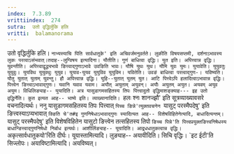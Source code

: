 ```yaml
---
index:  7.3.89
vrittiindex:  274
sutra:  उतो वृद्धिर्लुकि हलि
vritti:  balamanorama 
---
```


उतो वृद्धिर्लुकि हलि। `नाभ्यस्याचि पिति सार्वधातुके' इति अचिवर्जमनुवर्तते। लुकीति विषयसप्तमी, दर्शनाऽभावस्य लुकः परत्वाऽसंभवात्।तदाह--लुग्विषय इत्यादिना। यौतीति। गुणं बाधित्वा वृद्धिः। युत इति। अपित्त्वान्न वृद्धिः। युवन्तीति। अपित्त्वाद्वृद्ध्यभावे ङित्त्वाद्गुणाऽभावे उवङिति भावः। यौषि युथः युथ। यौमि युवः युमः। युयावेति। युयुवतुः युयुवुः। युयविथ युयुवथुः युयुव। युयाव-युयव युयुविव युयुविम। यवितेति। उवङं बाधित्वा परत्वाद्गुण-। यविष्यति। यौतु युतात् युताम् युवन्तु। हौ अपित्त्वान्न वृद्धिः। युहि--युतात् युतम् युत। आटि पित्त्वेऽपि हलादित्वाऽभावान्न वृद्धिः। पित्त्वेन ङित्त्वाऽभावाद्गुणः। यवानि यवाव यवाम। अयौत् अयुताम् अयुवन्। अयौः अयुतम् अयुत। अयवम् अयुव अयुम। विधिलिङ्याह-- युयादिति। अत्र यासुडागमसहितस्य तिपः पित्त्वादुतो वृद्धिमाशङ्क्याह--- इह उतो वृद्धिर्नेति। कुत इत्यत आह-- भाष्ये इति। व्याख्यानादिति। `हलः श्नः शानज्झौ' इति सूत्रव्याख्यावसरे वचनादित्यर्थः। ननु यासुडागमसहितस्य तिपः पित्त्वात् `पिच्च ङिन्ने'त्युक्तवचनेन `यासुट् परस्मैपदेषु' इति ङित्त्वस्याऽप्यभावात् `क्ङिति चे'त#इ गुणनिषेधाऽभावाद्गुणः स्यादित्यत आह-- विशेषविहितेनेत्यादि, बाधादित्यन्तम्। `यासुट् परस्मैपदेषु' इति विशेषविहितेन यासुटो ङित्त्वेन तत्सहितस्य तिपो `ङिच्च पिन्ने'ति पित्त्वप्रयुक्तङित्त्वनिषेधस्य बाधान्ङित्त्वाद्गुणनिषेधो निर्बाध इत्यर्थः। आशीर्लिङ्याह-- यूयादिति। आद्र्धधातुकत्वान्न वृद्धिः। `अकृत्सार्वधातुकयो'रिति दीर्घः। यूयास्तामित्यादि। लुङ्याह-- अयावीदिति। सिचि वृद्धिः। `इट ईटी'ति सिज्लोपः। अयाविष्टामित्यादि। अयविष्यत्।

